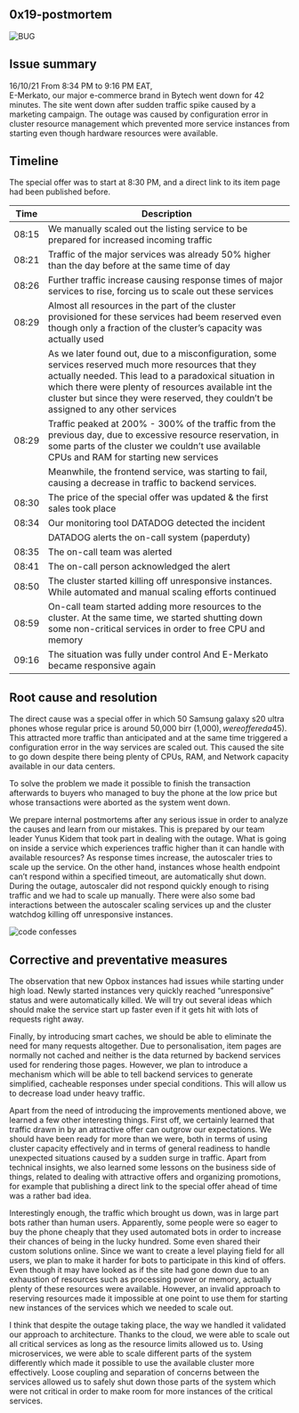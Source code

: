 ## 0x19-postmortem
![BUG](https://i.pinimg.com/564x/74/68/56/74685691970bbb2e0c1b2c7176fb5d05.jpg)


## Issue summary 

16/10/21 From 8:34 PM to 9:16 PM EAT,  
E-Merkato, our major e-commerce brand in Bytech went down for 42 minutes. The site went down after sudden traffic spike caused by a marketing campaign. The outage was caused by configuration error in cluster resource management which prevented more service instances from starting even though hardware resources were available. 

## Timeline
The special offer was to start at 8:30 PM, and a direct link to its item page had been published before. 

| Time | Description |
| ----- | ----------- |
| 08:15 | We manually scaled out the listing service to be prepared for increased incoming traffic  |
| 08:21 | Traffic of the major services was already 50% higher than the day before at the same time of day   |
| 08:26 | Further traffic increase causing response times of major services to rise, forcing us to scale out these services |
| 08:29 | Almost all resources in the part of the cluster provisioned for these services had beem reserved even though only a fraction of the cluster’s capacity was actually used  |
|       | As we later found out, due to a misconfiguration, some services reserved much more resources that they actually needed. This lead to a paradoxical situation in which there were plenty of resources available int the cluster but since they were reserved, they couldn’t be assigned to any other services  |
| 08:29 | Traffic peaked at 200% - 300% of the traffic from the previous day, due to excessive resource reservation, in some parts of the cluster we couldn’t use available CPUs and RAM for starting new services  |
|       | Meanwhile, the frontend service, was starting to fail, causing a decrease in traffic to backend services.  |
| 08:30 | The price of the special offer was updated & the first sales took place  |
| 08:34 | Our monitoring tool DATADOG detected the incident |
|       | DATADOG alerts the on-call system (paperduty)  |
| 08:35 | The on-call team was alerted |
| 08:41 | The on-call person acknowledged the alert   |
| 08:50 | The cluster started killing off unresponsive instances. While automated and manual scaling efforts continued  |
| 08:59 | On-call team started adding more resources to the cluster. At the same time, we started shutting down some non-critical services in order to free CPU and memory |
| 09:16 | The situation was fully under control And E-Merkato became responsive again |


## Root cause and resolution 
The direct cause was a special offer in which 50 Samsung galaxy s20 ultra phones whose regular price is around 50,000 birr (1,000$), were offered a 45% discount at a price of 27,500 birr (550$). This attracted more traffic than anticipated and at the same time triggered a configuration error in the way services are scaled out. This caused the site to go down despite there being plenty of CPUs, RAM, and Network capacity available in our data centers.

To solve the problem we made it possible to finish the transaction afterwards to buyers who managed to buy the phone at the low price but whose transactions were aborted as the system went down. 

We prepare internal postmortems after any serious issue in order to analyze the causes and learn from our mistakes. This is prepared by our team leader Yunus Kidem that took part in dealing with the outage. 
What is going on inside a service which experiences traffic higher than it can handle with available resources? As response times increase, the autoscaler tries to scale up the service. On the other hand, instances whose health endpoint can’t respond within a specified timeout, are automatically shut down. During the outage, autoscaler did not respond quickly enough to rising traffic and we had to scale up manually. There were also some bad interactions between the autoscaler scaling services up and the cluster watchdog killing off unresponsive instances.

![code confesses](https://pics.me.me/idontuse-debuggers-istare-down-until-the-code-confesses-memes-thats-10674287.png)

## Corrective and preventative measures
The observation that new Opbox instances had issues while starting under high load. Newly started instances very quickly reached “unresponsive” status and were automatically killed. We will try out several ideas which should make the service start up faster even if it gets hit with lots of requests right away.

Finally, by introducing smart caches, we should be able to eliminate the need for many requests altogether. Due to personalisation, item pages are normally not cached and neither is the data returned by backend services used for rendering those pages. However, we plan to introduce a mechanism which will be able to tell backend services to generate simplified, cacheable responses under special conditions. This will allow us to decrease load under heavy traffic.

Apart from the need of introducing the improvements mentioned above, we learned a few other interesting things.
First off, we certainly learned that traffic drawn in by an attractive offer can outgrow our expectations. We should have been ready for more than we were, both in terms of using cluster capacity effectively and in terms of general readiness to handle unexpected situations caused by a sudden surge in traffic. Apart from technical insights, we also learned some lessons on the business side of things, related to dealing with attractive offers and organizing promotions, for example that publishing a direct link to the special offer ahead of time was a rather bad idea.

Interestingly enough, the traffic which brought us down, was in large part bots rather than human users. Apparently, some people were so eager to buy the phone cheaply that they used automated bots in order to increase their chances of being in the lucky hundred. Some even shared their custom solutions online. Since we want to create a level playing field for all users, we plan to make it harder for bots to participate in this kind of offers.
Even though it may have looked as if the site had gone down due to an exhaustion of resources such as processing power or memory, actually plenty of these resources were available. However, an invalid approach to reserving resources made it impossible at one point to use them for starting new instances of the services which we needed to scale out.

I think that despite the outage taking place, the way we handled it validated our approach to architecture. Thanks to the cloud, we were able to scale out all critical services as long as the resource limits allowed us to. Using microservices, we were able to scale different parts of the system differently which made it possible to use the available cluster more effectively. Loose coupling and separation of concerns between the services allowed us to safely shut down those parts of the system which were not critical in order to make room for more instances of the critical services.
